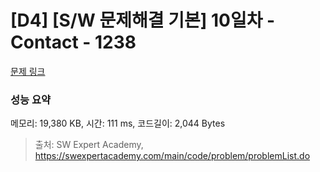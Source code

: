 # [D4] [S/W 문제해결 기본] 10일차 - Contact - 1238 

[문제 링크](https://swexpertacademy.com/main/code/problem/problemDetail.do?contestProbId=AV15B1cKAKwCFAYD) 

### 성능 요약

메모리: 19,380 KB, 시간: 111 ms, 코드길이: 2,044 Bytes



> 출처: SW Expert Academy, https://swexpertacademy.com/main/code/problem/problemList.do